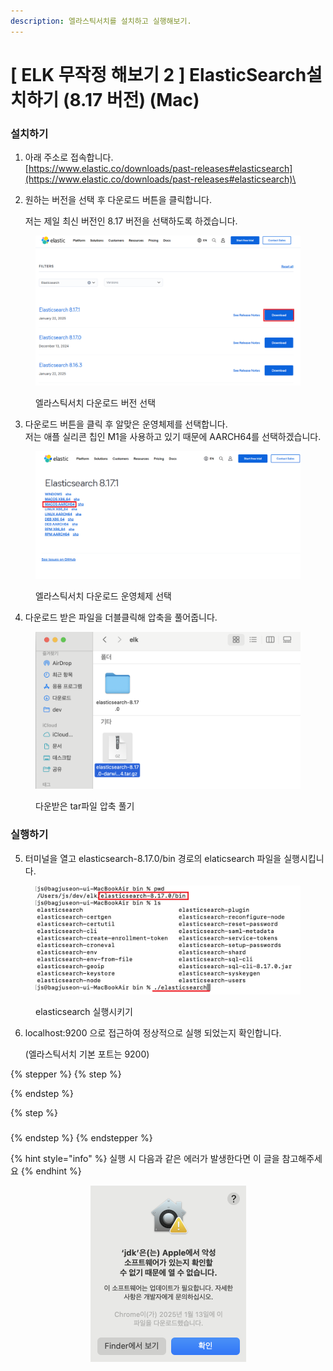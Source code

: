 ```yaml
---
description: 엘라스틱서치를 설치하고 실행해보기.
---
```


# \[ ELK 무작정 해보기 2 ] ElasticSearch설치하기 (8.17 버전) (Mac)

### 설치하기

1. 아래 주소로 접속합니다.\
   [https://www.elastic.co/downloads/past-releases#elasticsearch](https://www.elastic.co/downloads/past-releases#elasticsearch)\

2.  원하는 버전을 선택 후 다운로드 버튼을 클릭합니다.

    저는 제일 최신 버전인 8.17 버전을 선택하도록 하겠습니다.

<figure><img src="../.gitbook/assets/es_download (1).png" alt=""><figcaption><p>엘라스틱서치 다운로드 버전 선택</p></figcaption></figure>

3. 다운로드 버튼을 클릭 후 알맞은 운영체제를 선택합니다.\
   저는 애플 실리콘 칩인 M1을 사용하고 있기 때문에 AARCH64를 선택하겠습니다.

<figure><img src="../.gitbook/assets/es_download2.png" alt=""><figcaption><p>엘라스틱서치 다운로드 운영체제 선택</p></figcaption></figure>

4. 다운로드 받은 파일을 더블클릭해 압축을 풀어줍니다.

<figure><img src="../.gitbook/assets/es_download3.png" alt=""><figcaption><p>다운받은 tar파일 압축 풀기</p></figcaption></figure>



### 실행하기

5. 터미널을 열고 elasticsearch-8.17.0/bin 경로의 elaticsearch 파일을 실행시킵니다.

<div data-full-width="false"><figure><img src="../.gitbook/assets/es_terminal.png" alt=""><figcaption><p>elasticsearch 실행시키기</p></figcaption></figure></div>

6.  localhost:9200 으로 접근하여 정상적으로 실행 되었는지 확인합니다.

    (엘라스틱서치 기본 포트는 9200)





{% stepper %}
{% step %}



{% endstep %}

{% step %}
###


{% endstep %}
{% endstepper %}

{% hint style="info" %}
실행 시 다음과 같은 에러가 발생한다면 이 글을 참고해주세요
{% endhint %}

<div align="center" data-full-width="true"><figure><img src="../.gitbook/assets/image (3).png" alt="" width="249"><figcaption></figcaption></figure></div>







